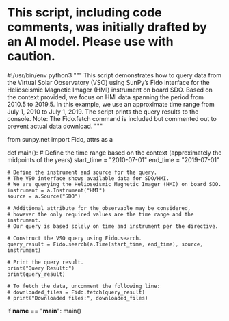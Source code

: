 # This script, including code comments, was initially drafted by an AI model. Please use with caution.

#!/usr/bin/env python3
"""
This script demonstrates how to query data from the Virtual Solar Observatory (VSO)
using SunPy’s Fido interface for the Helioseismic Magnetic Imager (HMI) instrument on board SDO.
Based on the context provided, we focus on HMI data spanning the period from 2010.5 to 2019.5.
In this example, we use an approximate time range from July 1, 2010 to July 1, 2019.
The script prints the query results to the console.
Note: The Fido.fetch command is included but commented out to prevent actual data download.
"""

from sunpy.net import Fido, attrs as a

def main():
    # Define the time range based on the context (approximately the midpoints of the years)
    start_time = "2010-07-01"
    end_time = "2019-07-01"

    # Define the instrument and source for the query.
    # The VSO interface shows available data for SDO/HMI.
    # We are querying the Helioseismic Magnetic Imager (HMI) on board SDO.
    instrument = a.Instrument("HMI")
    source = a.Source("SDO")
    
    # Additional attribute for the observable may be considered,
    # however the only required values are the time range and the instrument.
    # Our query is based solely on time and instrument per the directive.
    
    # Construct the VSO query using Fido.search.
    query_result = Fido.search(a.Time(start_time, end_time), source, instrument)
    
    # Print the query result.
    print("Query Result:")
    print(query_result)
    
    # To fetch the data, uncomment the following line:
    # downloaded_files = Fido.fetch(query_result)
    # print("Downloaded files:", downloaded_files)

if __name__ == "__main__":
    main()
